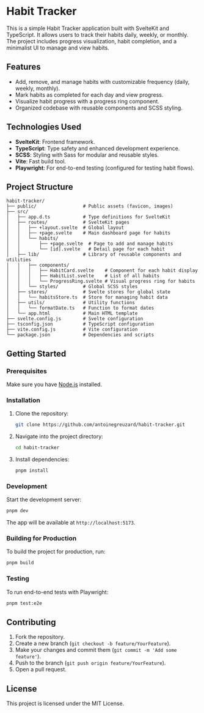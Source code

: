 # Habit Tracker

This is a simple Habit Tracker application built with SvelteKit and TypeScript. It allows users to track their habits
daily, weekly, or monthly. The project includes progress visualization, habit completion, and a minimalist UI to manage
and view habits.

## Features

- Add, remove, and manage habits with customizable frequency (daily, weekly, monthly).
- Mark habits as completed for each day and view progress.
- Visualize habit progress with a progress ring component.
- Organized codebase with reusable components and SCSS styling.

## Technologies Used

- **SvelteKit**: Frontend framework.
- **TypeScript**: Type safety and enhanced development experience.
- **SCSS**: Styling with Sass for modular and reusable styles.
- **Vite**: Fast build tool.
- **Playwright**: For end-to-end testing (configured for testing habit flows).

## Project Structure

```
habit-tracker/
├── public/                 # Public assets (favicon, images)
├── src/
│   ├── app.d.ts            # Type definitions for SvelteKit
│   ├── routes/             # SvelteKit pages
│   │   ├── +layout.svelte  # Global layout
│   │   ├── +page.svelte    # Main dashboard page for habits
│   │   └── habits/
│   │       ├── +page.svelte  # Page to add and manage habits
│   │       └── [id].svelte   # Detail page for each habit
│   ├── lib/                # Library of reusable components and utilities
│   │   ├── components/
│   │   │   ├── HabitCard.svelte    # Component for each habit display
│   │   │   ├── HabitList.svelte    # List of all habits
│   │   │   └── ProgressRing.svelte # Visual progress ring for habits
│   │   └── styles/         # Global SCSS styles
│   ├── stores/             # Svelte stores for global state
│   │   └── habitsStore.ts  # Store for managing habit data
│   ├── utils/              # Utility functions
│   │   └── formatDate.ts   # Function to format dates
│   └── app.html            # Main HTML template
├── svelte.config.js        # Svelte configuration
├── tsconfig.json           # TypeScript configuration
├── vite.config.js          # Vite configuration
└── package.json            # Dependencies and scripts
```

## Getting Started

### Prerequisites

Make sure you have [Node.js](https://nodejs.org/) installed.

### Installation

1. Clone the repository:
   ```bash
   git clone https://github.com/antoinegreuzard/habit-tracker.git
   ```

2. Navigate into the project directory:
   ```bash
   cd habit-tracker
   ```

3. Install dependencies:
   ```bash
   pnpm install
   ```

### Development

Start the development server:

```bash
pnpm dev
```

The app will be available at `http://localhost:5173`.

### Building for Production

To build the project for production, run:

```bash
pnpm build
```

### Testing

To run end-to-end tests with Playwright:

```bash
pnpm test:e2e
```

## Contributing

1. Fork the repository.
2. Create a new branch (`git checkout -b feature/YourFeature`).
3. Make your changes and commit them (`git commit -m 'Add some feature'`).
4. Push to the branch (`git push origin feature/YourFeature`).
5. Open a pull request.

## License

This project is licensed under the MIT License.
